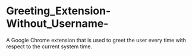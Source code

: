 # Greeting_Extension-Without_Username-
A Google Chrome extension that is used to greet the user every time with respect to the current system time.
